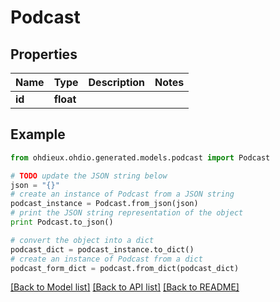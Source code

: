 # Podcast


## Properties

Name | Type | Description | Notes
------------ | ------------- | ------------- | -------------
**id** | **float** |  | 

## Example

```python
from ohdieux.ohdio.generated.models.podcast import Podcast

# TODO update the JSON string below
json = "{}"
# create an instance of Podcast from a JSON string
podcast_instance = Podcast.from_json(json)
# print the JSON string representation of the object
print Podcast.to_json()

# convert the object into a dict
podcast_dict = podcast_instance.to_dict()
# create an instance of Podcast from a dict
podcast_form_dict = podcast.from_dict(podcast_dict)
```
[[Back to Model list]](../README.md#documentation-for-models) [[Back to API list]](../README.md#documentation-for-api-endpoints) [[Back to README]](../README.md)


